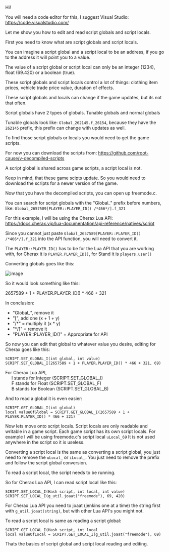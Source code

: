 Hi!

You will need a code editor for this, I suggest Visual Studio: https://code.visualstudio.com/

Let me show you how to edit and read script globals and script locals.

First you need to know what are script globals and script locals.

You can imagine a script global and a script local to be an address, if you go to the address it will point you to a value.

The value of a script global or script local can only be an integer (1234), float (69.420) or a boolean (true).

These script globals and script locals control a lot of things: clothing item prices, vehicle trade price value, duration of effects.

These script globals and locals can change if the game updates, but its not that often. 

Script globals have 2 types of globals. Tunable globals and normal globals

Tunable globals look like: `Global_262145.f_26154`, because they have the `262145` prefix, this prefix can change with updates as well.

To find those script globals or locals you would need to get the game scripts.

For now you can download the scripts from: https://github.com/root-cause/v-decompiled-scripts

A script global is shared across game scripts, a script local is not.

Keep in mind, that these game scipts update. So you would need to download the scripts for a newer version of the game.

Now that you have the decompiled scripts, you can open up freemode.c.

You can search for script globals with the "Global_" prefix before numbers, like: `Global_2657589[PLAYER::PLAYER_ID() /*466*/].f_321`

For this example, I will be using the Cherax Lua API: https://docs.cherax.vip/lua-documentation/api-reference/natives/script

Since you cannot just paste `Global_2657589[PLAYER::PLAYER_ID() /*466*/].f_321` into the API function, you will need to convert it.

The `PLAYER::PLAYER_ID()` has to be for the Lua API that you are working with, for Cherax it is `PLAYER.PLAYER_ID()`, for Stand it is `players.user()`

Converting globals goes like this:

![image](https://user-images.githubusercontent.com/132128937/235306087-1a2dd8a8-c784-4c04-abfd-eaa0610d4413.png)
  
 So it would look something like this:
 
  2657589 + 1 + PLAYER.PLAYER_ID() * 466 + 321
  
In conclusion:

<ul>
  <li>"Global_", remove it</li>
  <li>"[", add one (x + 1 + y)</li>
  <li>"/*" = multiply it (x * y)</li>
  <li>"*/]" = remove it</li>
  <li>"PLAYER::PLAYER_ID()" = Appropriate for API</li>
</ul>

So now you can edit that global to whatever value you desire, editing for Cherax goes like this:

`SCRIPT.SET_GLOBAL_I(int global, int value)` <br>
`SCRIPT.SET_GLOBAL_I(2657589 + 1 + PLAYER.PLAYER_ID() * 466 + 321, 69)`

For Cherax Lua API, <br>
&nbsp;&nbsp;&nbsp;&nbsp;&nbsp;I stands for Integer (SCRIPT.SET_GLOBAL_I) <br>
&nbsp;&nbsp;&nbsp;&nbsp;&nbsp;F stands for Float (SCRIPT.SET_GLOBAL_F) <br>
&nbsp;&nbsp;&nbsp;&nbsp;&nbsp;B stands for Boolean (SCRIPT.SET_GLOBAL_B) <br>

And to read a global it is even easier:

`SCRIPT.GET_GLOBAL_I(int global)` <br>
`local valueOfGlobal = SCRIPT.GET_GLOBAL_I(2657589 + 1 + PLAYER.PLAYER_ID() * 466 + 321)`

Now lets move onto script locals. Script locals are only readable and writable in a game script.
Each game script has its own script locals. For example I will be using freemode.c's script local `uLocal_69`
It is not used anywhere in the script so it is useless.

Converting a script local is the same as converting a script global, you just need to remove the `uLocal_` or `iLocal_`. 
You just need to remove the prefix and follow the script global conversion.

To read a script local, the script needs to be running.

So for Cherax Lua API, I can read script local like this:

`SCRIPT.SET_LOCAL_I(Hash script, int local, int value)` <br>
`SCRIPT.SET_LOCAL_I(g_util.joaat("freemode"), 69, 420)`

For Cherax Lua API you need to joaat (jenkins one at a time) the string first with `g_util.joaat(string)`, but with other Lua API's you might not.

To read a script local is same as reading a script global:

`SCRIPT.GET_LOCAL_I(Hash script, int local` <br>
`local valueOfLocal = SCRIPT.GET_LOCAL_I(g_util.joaat("freemode"), 69)`

Thats the basics of script global and script local reading and editing.
